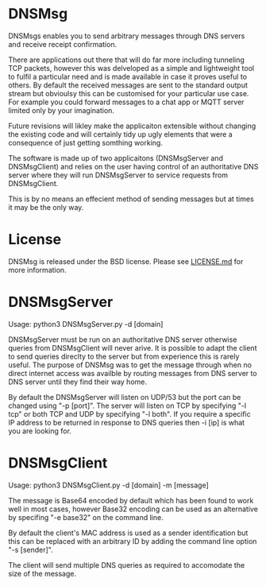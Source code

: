 # DNSMsg
DNSMsgs enables you to send arbitrary messages through DNS servers and receive receipt confirmation.

There are applications out there that will do far more including tunneling TCP packets, however this was delveloped as a simple and lightweight tool to fulfil a particular need and is made available in case it proves useful to others.  By default the received messages are sent to the standard output stream but obvioulsy this can be customised for your particular use case.  For example you could forward messages to a chat app or MQTT server limited only by your imagination.

Future revisions will likley make the applicaiton extensible without changing the existing code and will certainly tidy up ugly elements that were a consequence of just getting somthing working. 

The software is made up of two applicaitons (DNSMsgServer and DNSMsgClient) and relies on the user having control of an authoritative DNS server where they will run DNSMsgServer to service requests from DNSMsgClient.

This is by no means an effecient method of sending messages but at times it may be the only way.

# License
DNSMsg is released under the BSD license. Please see [LICENSE.md](https://github.com/canidorichard/DNSMsg/blob/master/LICENSE.md) for more information.

# DNSMsgServer
Usage: python3 DNSMsgServer.py -d [domain]

DNSMsgServer must be run on an authoritative DNS server otherwise queries from DNSMsgClient will never arive.  It is possible to adapt the client to send queries direclty to the server but from experience this is rarely useful.  The purpose of DNSMsg was to get the message through when no direct internet access was availble by routing messages from DNS server to DNS server until they find their way home.

By default the DNSMsgServer will listen on UDP/53 but the port can be changed using "-p [port]".  The server will listen on TCP by specifying "-l tcp" or both TCP and UDP by specifying "-l both".  If you require a specific IP address to be returned in response to DNS queries then -i [ip] is what you are looking for.

# DNSMsgClient
Usage: python3 DNSMsgClient.py -d [domain] -m [message]

The message is Base64 encoded by default which has been found to work well in most cases, however Base32 encoding can be used as an alternative by specifing "-e base32" on the command line.

By default the client's MAC address is used as a sender identification but this can be replaced with an arbitrary ID by adding the command line option "-s [sender]".

The client will send multiple DNS queries as required to accomodate the size of the message.
